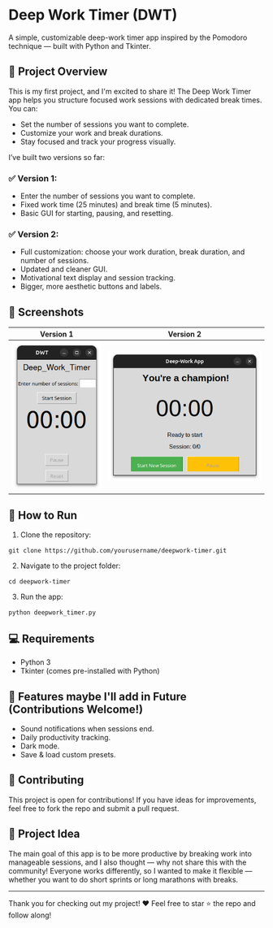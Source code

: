 # Deep Work Timer (DWT)

A simple, customizable deep-work timer app inspired by the Pomodoro technique — built with Python and Tkinter.

## 🌟 Project Overview
This is my first project, and I'm excited to share it! The Deep Work Timer app helps you structure focused work sessions with dedicated break times. You can:
- Set the number of sessions you want to complete.
- Customize your work and break durations.
- Stay focused and track your progress visually.

I’ve built two versions so far:

### ✅ **Version 1:**
- Enter the number of sessions you want to complete.
- Fixed work time (25 minutes) and break time (5 minutes).
- Basic GUI for starting, pausing, and resetting.

### ✅ **Version 2:**
- Full customization: choose your work duration, break duration, and number of sessions.
- Updated and cleaner GUI.
- Motivational text display and session tracking.
- Bigger, more aesthetic buttons and labels.

## 📸 Screenshots
| Version 1                                  | Version 2                                  |
|--------------------------------------------|--------------------------------------------|
| ![Version 1 Screenshot](./version1.png) | ![Version 2 Screenshot](./version2.png) |

## 🚀 How to Run
1. Clone the repository:
```
git clone https://github.com/yourusername/deepwork-timer.git
```
2. Navigate to the project folder:
```
cd deepwork-timer
```
3. Run the app:
```
python deepwork_timer.py
```

## 💻 Requirements
- Python 3
- Tkinter (comes pre-installed with Python)

## 🎯 Features maybe I'll add in Future (Contributions Welcome!)
- Sound notifications when sessions end.
- Daily productivity tracking.
- Dark mode.
- Save & load custom presets.

## 🤝 Contributing
This project is open for contributions! If you have ideas for improvements, feel free to fork the repo and submit a pull request.

## 🧩 Project Idea
The main goal of this app is to be more productive by breaking work into manageable sessions, and I also thought — why not share this with the community! Everyone works differently, so I wanted to make it flexible — whether you want to do short sprints or long marathons with breaks.

---

Thank you for checking out my project! ❤️
Feel free to star ⭐ the repo and follow along!


